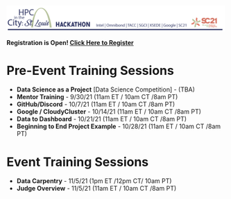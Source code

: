 ![hpcinthecity_header_logo](images/hpcinthecity_header_logo.png)

**Registration is Open! [Click Here to Register](https://forms.gle/tJEp3yDQf9ZuXsrB9)**

# Pre-Event Training Sessions
* **Data Science as a Project** [Data Science Competition] - (TBA)
* **Mentor Training** - 9/30/21  (11am ET / 10am CT /8am PT)
* **GitHub/Discord** - 10/7/21 (11am ET / 10am CT /8am PT)
* **Google / CloudyCluster** - 10/14/21 (11am ET / 10am CT /8am PT)
* **Data to Dashboard** - 10/21/21 (11am ET / 10am CT /8am PT)
* **Beginning to End Project Example** - 10/28/21 (11am ET / 10am CT /8am PT)

# Event Training Sessions
* **Data Carpentry** - 11/5/21 (1pm ET /12pm CT/ 10am PT)
* **Judge Overview** - 11/5/21 (11am ET / 10am CT /8am PT)
